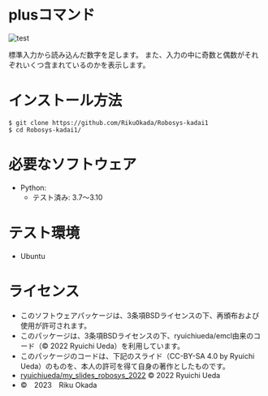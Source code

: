 # plusコマンド

![test](https://github.com/RikuOkada/sisutemugaku/actions/workflows/test.yml/badge.svg)

標準入力から読み込んだ数字を足します。
また、入力の中に奇数と偶数がそれぞれいくつ含まれているのかを表示します。

# インストール方法

```
$ git clone https://github.com/RikuOkada/Robosys-kadai1
$ cd Robosys-kadai1/
```

# 必要なソフトウェア
* Python:
   * テスト済み: 3.7～3.10

# テスト環境
* Ubuntu


# ライセンス
* このソフトウェアパッケージは、3条項BSDライセンスの下、再頒布および使用が許可されます。
* このパッケージは、3条項BSDライセンスの下、ryuichiueda/emcl由来のコード（©  2022 Ryuichi Ueda）を利用しています。
* このパッケージのコードは、下記のスライド（CC-BY-SA 4.0 by Ryuichi Ueda）のものを、本人の許可を得て自身の著作としたものです。
* [ryuichiueda/my_slides_robosys_2022](https://github.com/ryuichiueda/my_slides/tree/master/robosys_2022) ©  2022 Ryuichi Ueda
* ©　2023　Riku Okada　
